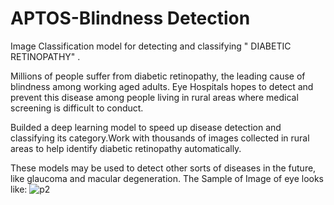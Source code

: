 # APTOS-Blindness Detection
Image Classification model  for detecting and classifying  " DIABETIC RETINOPATHY"  .

Millions of people suffer from diabetic retinopathy, the leading cause of blindness among working aged adults.  Eye Hospitals hopes to detect and prevent this disease among people living in rural areas where medical screening is difficult to conduct.

 Builded a deep learning model to speed up disease detection and classifying its category.Work with thousands of images collected in rural areas to help identify diabetic retinopathy automatically.
 
 These models may be used to detect other sorts of diseases in the future, like glaucoma and macular degeneration.
 The Sample of Image of eye looks like:
 ![p2](https://user-images.githubusercontent.com/43709483/64079785-730ad400-cd09-11e9-96d7-01146a88bbf7.png)


